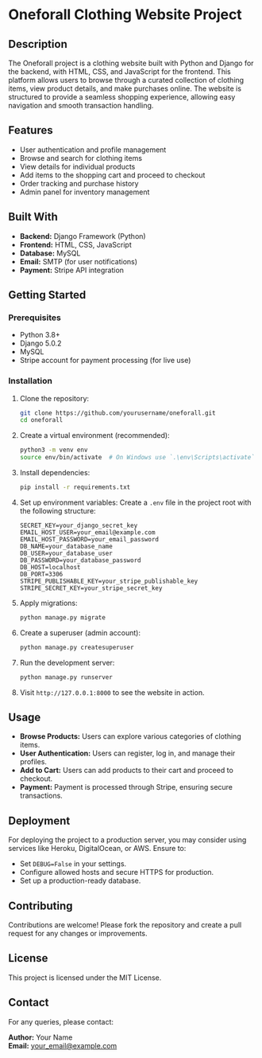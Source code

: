 # Oneforall Clothing Website Project

## Description
The Oneforall project is a clothing website built with Python and Django for the backend, with HTML, CSS, and JavaScript for the frontend. This platform allows users to browse through a curated collection of clothing items, view product details, and make purchases online. The website is structured to provide a seamless shopping experience, allowing easy navigation and smooth transaction handling.

## Features
- User authentication and profile management
- Browse and search for clothing items
- View details for individual products
- Add items to the shopping cart and proceed to checkout
- Order tracking and purchase history
- Admin panel for inventory management

## Built With
- **Backend:** Django Framework (Python)
- **Frontend:** HTML, CSS, JavaScript
- **Database:** MySQL
- **Email:** SMTP (for user notifications)
- **Payment:** Stripe API integration

## Getting Started

### Prerequisites
- Python 3.8+
- Django 5.0.2
- MySQL
- Stripe account for payment processing (for live use)

### Installation
1. Clone the repository:
    ```bash
    git clone https://github.com/yourusername/oneforall.git
    cd oneforall
    ```

2. Create a virtual environment (recommended):
    ```bash
    python3 -m venv env
    source env/bin/activate  # On Windows use `.\env\Scripts\activate`
    ```

3. Install dependencies:
    ```bash
    pip install -r requirements.txt
    ```

4. Set up environment variables: Create a `.env` file in the project root with the following structure:
    ```plaintext
    SECRET_KEY=your_django_secret_key
    EMAIL_HOST_USER=your_email@example.com
    EMAIL_HOST_PASSWORD=your_email_password
    DB_NAME=your_database_name
    DB_USER=your_database_user
    DB_PASSWORD=your_database_password
    DB_HOST=localhost
    DB_PORT=3306
    STRIPE_PUBLISHABLE_KEY=your_stripe_publishable_key
    STRIPE_SECRET_KEY=your_stripe_secret_key
    ```

5. Apply migrations:
    ```bash
    python manage.py migrate
    ```

6. Create a superuser (admin account):
    ```bash
    python manage.py createsuperuser
    ```

7. Run the development server:
    ```bash
    python manage.py runserver
    ```

8. Visit `http://127.0.0.1:8000` to see the website in action.

## Usage
- **Browse Products:** Users can explore various categories of clothing items.
- **User Authentication:** Users can register, log in, and manage their profiles.
- **Add to Cart:** Users can add products to their cart and proceed to checkout.
- **Payment:** Payment is processed through Stripe, ensuring secure transactions.

## Deployment
For deploying the project to a production server, you may consider using services like Heroku, DigitalOcean, or AWS. Ensure to:
- Set `DEBUG=False` in your settings.
- Configure allowed hosts and secure HTTPS for production.
- Set up a production-ready database.

## Contributing
Contributions are welcome! Please fork the repository and create a pull request for any changes or improvements.

## License
This project is licensed under the MIT License.

## Contact
For any queries, please contact:

**Author:** Your Name  
**Email:** your_email@example.com
